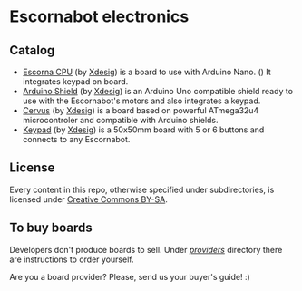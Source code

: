 
# Escornabot electronics

## Catalog

- [Escorna CPU][CPU01] (by [Xdesig][XDE01]) is a board to use with
  Arduino Nano. () It integrates keypad on board.
- [Arduino Shield][ARD01] (by [Xdesig][XDE01]) is an Arduino Uno compatible
  shield ready to use with the Escornabot's motors and also integrates a keypad.
- [Cervus][CER01] (by [Xdesig][XDE01]) is a board based on powerful ATmega32u4
  microcontroler and compatible with Arduino shields.
- [Keypad][KEY01] (by [Xdesig][XDE01]) is a 50x50mm board with 5 or 6 buttons and
  connects to any Escornabot.

## License

Every content in this repo, otherwise specified under subdirectories, is
licensed under [Creative Commons BY-SA](LICENSE).


## To buy boards

Developers don't produce boards to sell. Under [_providers_](providers)
directory there are instructions to order yourself.

Are you a board provider? Please, send us your buyer's guide! :)



[CPU01]: EscornaCPU
[ARD01]: ArduinoShield
[CER01]: Cervus
[KEY01]: Keypad
[XDE01]: https://twitter.com/xdesig
